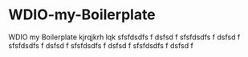 # WDIO-my-Boilerplate
WDIO my Boilerplate
kjrqjkrh lqk
sfsfdsdfs f dsfsd  f
sfsfdsdfs f dsfsd  f
sfsfdsdfs f dsfsd  f
sfsfdsdfs f dsfsd  f
sfsfdsdfs f dsfsd  f